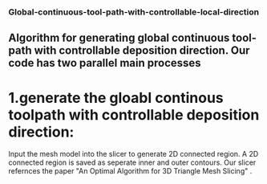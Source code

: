 ### Global-continuous-tool-path-with-controllable-local-direction
## Algorithm for generating global continuous tool-path with controllable deposition direction. Our code has two parallel main processes  
# 1.generate the gloabl continous toolpath with controllable deposition direction:
Input the mesh model into the slicer to generate 2D connected region. A 2D connected region is saved as seperate inner and outer contours. Our slicer refernces the paper "An Optimal Algorithm for 3D Triangle Mesh Slicing" .   
 
